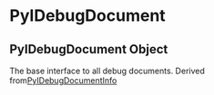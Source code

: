 # PyIDebugDocument

## PyIDebugDocument Object

The base interface to all debug documents.  Derived from[PyIDebugDocumentInfo](#pyidebugdocumentinfo)